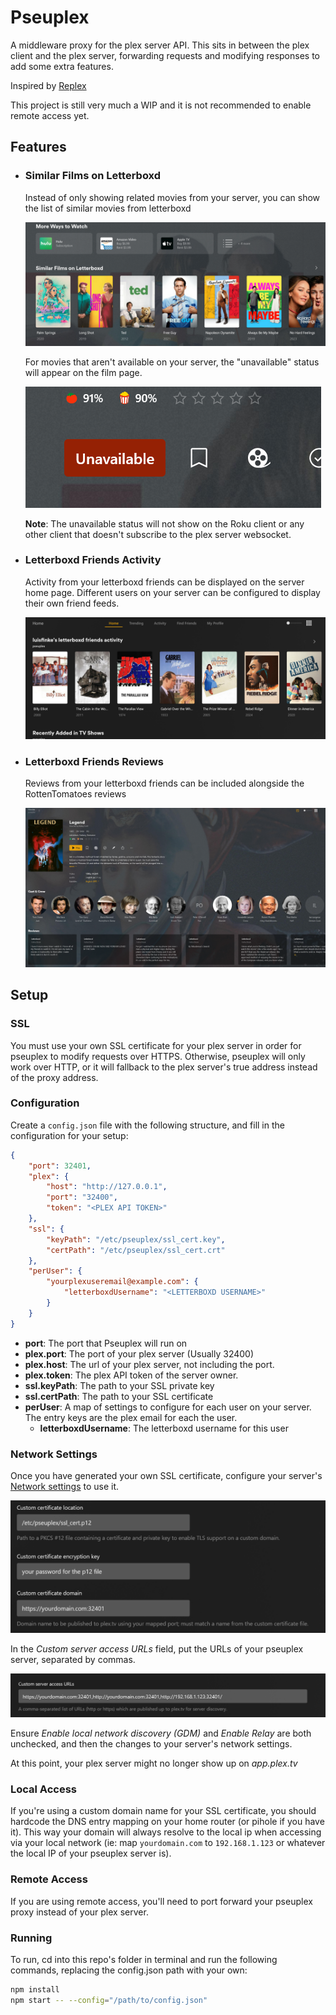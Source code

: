 # Pseuplex

A middleware proxy for the plex server API. This sits in between the plex client and the plex server, forwarding requests and modifying responses to add some extra features.

Inspired by [Replex](https://github.com/lostb1t/replex)

This project is still very much a WIP and it is not recommended to enable remote access yet.

## Features

- ### Similar Films on Letterboxd

	Instead of only showing related movies from your server, you can show the list of similar movies from letterboxd

	![Similar Films on Letterboxd](docs/images/letterboxd_similar.png)

	For movies that aren't available on your server, the "unavailable" status will appear on the film page.

	![Unavailable](docs/images/unavailable.png)

	**Note**: The unavailable status will not show on the Roku client or any other client that doesn't subscribe to the plex server websocket.

- ### Letterboxd Friends Activity

	Activity from your letterboxd friends can be displayed on the server home page. Different users on your server can be configured to display their own friend feeds.

	![Letterboxd Friends Activity Feed](docs/images/letterboxd_friends_hub.png)

- ### Letterboxd Friends Reviews

	Reviews from your letterboxd friends can be included alongside the RottenTomatoes reviews

	![Letterboxd Friends Reviews](docs/images/letterboxd_friends_reviews.png)

## Setup

### SSL

You must use your own SSL certificate for your plex server in order for pseuplex to modify requests over HTTPS. Otherwise, pseuplex will only work over HTTP, or it will fallback to the plex server's true address instead of the proxy address.

### Configuration

Create a `config.json` file with the following structure, and fill in the configuration for your setup:

```json
{
	"port": 32401,
	"plex": {
		"host": "http://127.0.0.1",
		"port": "32400",
		"token": "<PLEX API TOKEN>"
	},
	"ssl": {
		"keyPath": "/etc/pseuplex/ssl_cert.key",
		"certPath": "/etc/pseuplex/ssl_cert.crt"
	},
	"perUser": {
		"yourplexuseremail@example.com": {
			"letterboxdUsername": "<LETTERBOXD USERNAME>"
		}
	}
}
```

- **port**: The port that Pseuplex will run on
- **plex.port**: The port of your plex server (Usually 32400)
- **plex.host**: The url of your plex server, not including the port.
- **plex.token**: The plex API token of the server owner.
- **ssl.keyPath**: The path to your SSL private key
- **ssl.certPath**: The path to your SSL certificate
- **perUser**: A map of settings to configure for each user on your server. The entry keys are the plex email for each the user.
	- **letterboxdUsername**: The letterboxd username for this user

### Network Settings

Once you have generated your own SSL certificate, configure your server's [Network settings](https://support.plex.tv/articles/200430283-network/) to use it.

![Plex SSL Prefs](docs/images/plex_ssl_prefs.png)

In the *Custom server access URLs* field, put the URLs of your pseuplex server, separated by commas.

![Plex Server URLs](docs/images/plex_server_urls.png)

Ensure *Enable local network discovery (GDM)* and *Enable Relay* are both unchecked, and then the changes to your server's network settings.

At this point, your plex server might no longer show up on *app.plex.tv*

### Local Access

If you're using a custom domain name for your SSL certificate, you should hardcode the DNS entry mapping on your home router (or pihole if you have it). This way your domain will always resolve to the local ip when accessing via your local network (ie: map `yourdomain.com` to `192.168.1.123` or whatever the local IP of your pseuplex server is).

### Remote Access

If you are using remote access, you'll need to port forward your pseuplex proxy instead of your plex server.

### Running

To run, cd into this repo's folder in terminal and run the following commands, replacing the config.json path with your own:

```sh
npm install
npm start -- --config="/path/to/config.json"
```
